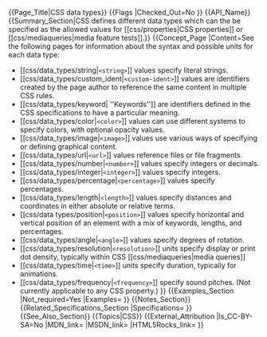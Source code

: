 {{Page_Title|CSS data types}}
{{Flags
|Checked_Out=No
}}
{{API_Name}}
{{Summary_Section|CSS defines different data types which can the be specified as the allowed values for [[css/properties|CSS properties]] or [[css/mediaqueries|media feature tests]].}}
{{Concept_Page
|Content=See the following pages for information about the syntax and possible units for each data type:

* [[css/data_types/string|<code>&lt;string></code>]] values specify literal strings.
* [[css/data_types/custom_ident|<code>&lt;custom-ident></code>]] values are identifiers created by the page author to reference the same content in multiple CSS rules.
* [[css/data_types/keyword| ''Keywords'']] are identifiers defined in the CSS specifications to have a particular meaning.
* [[css/data_types/color|<code>&lt;color></code>]] values can use different systems to specify colors, with optional opacity values.
* [[css/data_types/image|<code>&lt;image></code>]] values use various ways of specifying or defining graphical content.
* [[css/data_types/url|<code>&lt;url></code>]] values reference files or file fragments.
* [[css/data_types/number|<code>&lt;number></code>]] values specify integers or decimals.
* [[css/data_types/integer|<code>&lt;integer></code>]] values specify integers.
* [[css/data_types/percentage|<code>&lt;percentage></code>]] values specify percentages.
* [[css/data_types/length|<code>&lt;length></code>]] values specify distances and coordinates in either absolute or relative terms.
* [[css/data types/position|<code>&lt;position></code>]] values specify horizontal and vertical position of an element with a mix of keywords, lengths, and percentages.
* [[css/data_types/angle|<code>&lt;angle></code>]] values specify degrees of rotation.
* [[css/data_types/resolution|<code>&lt;resolution></code>]] units specify display or print dot density, typically within CSS [[css/mediaqueries|media queries]]
* [[css/data_types/time|<code>&lt;time></code>]] units specify duration, typically for animations.
* [[css/data_types/frequency|<code>&lt;frequency></code>]] specify sound pitches. (Not currently applicable to any CSS property.)
}}
{{Examples_Section
|Not_required=Yes
|Examples=
}}
{{Notes_Section}}
{{Related_Specifications_Section
|Specifications=
}}
{{See_Also_Section}}
{{Topics|CSS}}
{{External_Attribution
|Is_CC-BY-SA=No
|MDN_link=
|MSDN_link=
|HTML5Rocks_link=
}}